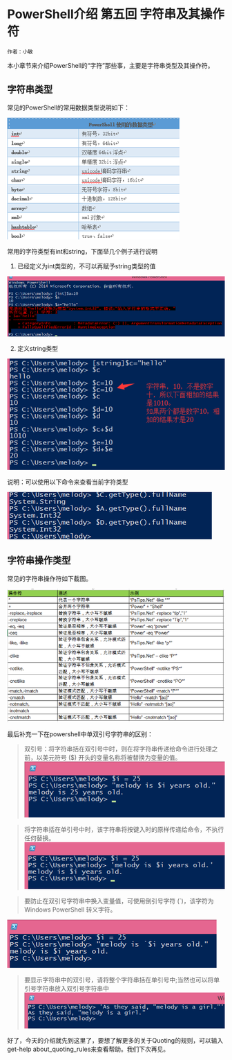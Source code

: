 # PowerShell介绍 第五回 字符串及其操作符
    作者：小敏

本小章节来介绍PowerShell的“字符”那些事，主要是字符串类型及其操作符。

## 字符串类型

常见的PowerShell的常用数据类型说明如下：

![](imgs/20150723_1.png)

常用的字符类型有int和string，下面举几个例子进行说明

1. 已经定义为int类型的，不可以再赋予string类型的值

![](imgs/20150723_2.png)

2. 定义string类型

![](imgs/20150723_3.png)

说明：可以使用以下命令来查看当前字符类型

![](imgs/20150723_4.png)

## 字符串操作类型

常见的字符串操作符如下截图。


![](imgs/20150723_5.png)


最后补充一下在powershell中单双引号字符串的区别：

>双引号：将字符串括在双引号中时，则在将字符串传递给命令进行处理之前，以美元符号 ($) 开头的变量名称将被替换为变量的值。
![](imgs/20150723_6.png)

>将字符串括在单引号中时，该字符串将按键入时的原样传递给命令，不执行任何替换。
![](imgs/20150723_7.png)

>要防止在双引号字符串中换入变量值，可使用倒引号字符 (`)，该字符为 Windows PowerShell 转义字符。
>
![](imgs/20150723_8.png)

>要显示字符串中的双引号，请将整个字符串括在单引号中;当然也可以将单引号字符串放入双引号字符串中
![](imgs/20150723_9.png)

好了，今天的介绍就先到这里了，要想了解更多的关于Quoting的规则，可以输入get-help about_quoting_rules来查看帮助。我们下次再见。
